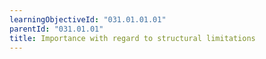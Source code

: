 ```yaml
---
learningObjectiveId: "031.01.01.01"
parentId: "031.01.01"
title: Importance with regard to structural limitations
---
```


